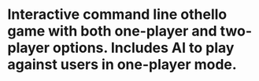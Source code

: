 # Interactive command line othello game with both one-player and two-player options. Includes AI to play against users in one-player mode. 
